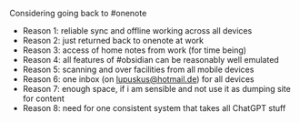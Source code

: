 Considering going back to #onenote 

- Reason 1: reliable sync and offline working across all devices  
- Reason 2: just returned back to onenote at work 
- Reason 3: access of home notes from work (for time being) 
- Reason 4: all features of #obsidian can be reasonably well emulated 
- Reason 5: scanning and over facilities from all mobile devices 
- Reason 6: one inbox (on lupuskus@hotmail.de) for all devices 
- Reason 7: enough space, if i am sensible and not use it as dumping site for content 
- Reason 8: need for one consistent system that takes all ChatGPT stuff